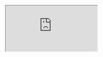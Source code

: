 <iframe  src="https://cdpn.io/cpe/boomboom/index.html?key=index.html-027bdc73-e533-c519-3926-7b98f7020344" ></iframe>
